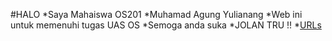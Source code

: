#HALO 
*Saya Mahaiswa OS201
*Muhamad Agung Yulianang
*Web ini untuk memenuhi tugas UAS OS
*Semoga anda suka
*JOLAN TRU !!
*[URLs](URLs/)
